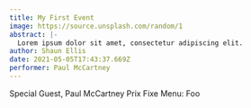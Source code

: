```yaml
---
title: My First Event
image: https://source.unsplash.com/random/1
abstract: |-
  Lorem ipsum dolor sit amet, consectetur adipiscing elit.
author: Shaun Ellis
date: 2021-05-05T17:43:37.669Z
performer: Paul McCartney
---
```

Special Guest, Paul McCartney
Prix Fixe Menu: Foo